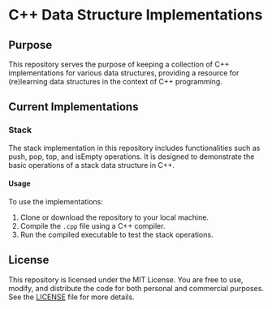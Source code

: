 # C++ Data Structure Implementations

## Purpose

This repository serves the purpose of keeping a collection of C++ implementations for various data structures, providing a resource for (re)learning data structures in the context of C++ programming.

## Current Implementations

### Stack

The stack implementation in this repository includes functionalities such as push, pop, top, and isEmpty operations. It is designed to demonstrate the basic operations of a stack data structure in C++.

#### Usage

To use the implementations:

1. Clone or download the repository to your local machine.
2. Compile the `.cpp` file using a C++ compiler.
3. Run the compiled executable to test the stack operations.
   
## License

This repository is licensed under the MIT License. You are free to use, modify, and distribute the code for both personal and commercial purposes. See the [LICENSE](LICENSE) file for more details.